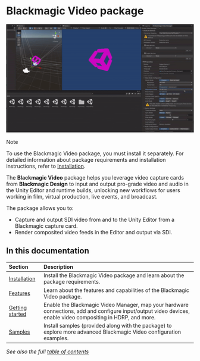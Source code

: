 # Blackmagic Video package

![blackmagic-video](images/blackmagic2.png)

>[!NOTE]
>To use the Blackmagic Video package, you must install it separately. For detailed information about package requirements and installation instructions, refer to [Installation](installation.md).

The **Blackmagic Video** package helps you leverage video capture cards from **Blackmagic Design** to input and output pro-grade video and audio in the Unity Editor and runtime builds, unlocking new workflows for users working in film, virtual production, live events, and broadcast.

The package allows you to:

- Capture and output SDI video from and to the Unity Editor from a Blackmagic capture card.
- Render composited video feeds in the Editor and output via SDI.

## In this documentation

 | Section | Description |
 |:---|:---|
 | [Installation](installation.md) | Install the Blackmagic Video package and learn about the package requirements. |
 | [Features](features.md) | Learn about the features and capabilities of the Blackmagic Video package. |
 | [Getting started](getting-started.md) | Enable the Blackmagic Video Manager, map your hardware connections, add and configure input/output video devices, enable video compositing in HDRP, and more. |
 | [Samples](samples.md) | Install samples (provided along with the package) to explore more advanced Blackmagic Video configuration examples. |

 _See also the full [table of contents](TableOfContents.md)_

